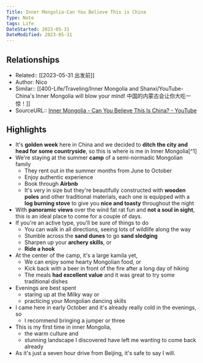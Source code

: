 ```yaml
---
Title: Inner Mongolia-Can You Believe This is China
Type: Note
tags: Life
DateStarted: 2023-05-31
DateModified: 2023-05-31
---
```

## Relationships
- Related:: [[2023-05-31 出发前]]
- Author: Nico
- Similar:: [[400-Life/Traveling/Inner Mongolia and Shanxi/YouTube- China's Inner Mongolia will blow your mind! 中国的内蒙古会让你大吃一惊！]]
- SourceURL:: [Inner Mongolia - Can You Believe This Is China? - YouTube](https://www.youtube.com/watch?v=0nfbuQaOCd8)
## Highlights
- It's **golden week** here in China and we decided to **ditch the city and head for some countryside**, so this is where is me in Inner Mongolia[^1]
- We're staying at the summer **camp** of a semi-normadic Mongolian family
	- They rent out in the summer months from June to October
	- Enjoy authentic experience
	- Book through **Airbnb** 
	- It's very in size but they're beautifully constructed with **wooden poles** and other traditional materials, each one is equipped with a **log burning stove** to give you **nice and toasty** throughout the night
- With **panoramic views** over the wind fat rat fun and **not a soul in sight**, this is an ideal place to come for a couple of days.
- If you're an active type, you'll be sure of things to do
	- You can walk in all directions, seeing lots of wildlife along the way
	- Stumble across the **sand dunes** to go **sand sledging**
	- Sharpen up your **archery skills**, or
	- **Ride a hook**
- At the center of the camp, it's a large kamila yet, 
	- We can enjoy some hearty Mongolian food, or 
	- Kick back with a beer in front of the fire after a long day of hiking
	- The meals **had excellent value** and it was great to try some traditional dishes
- Evenings are best spent 
	- staring up at the Milky way or 
	- practicing your Mongolian dancing skills
- I came here in early October and it's already really cold in the evenings, so 
	- I recommend bringing a jumper or three
- This is my first time in inner Mongolia, 
	- the warm culture and 
	- stunning landscape I discovered have left me wanting to come back already
- As it's just a seven hour drive from Beijing, it's safe to say I will.